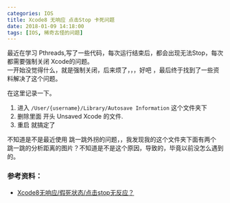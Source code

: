 ```yaml
---
categories: IOS
title: Xcode8 无响应 点击Stop 卡死问题
date: 2018-01-09 14:18:00
tags: [IOS, 稀奇古怪的问题]
---
```


最近在学习 Pthreads,写了一些代码，每次运行结束后，都会出现无法Stop，每次都需要强制关闭 Xcode的问题。    
一开始没觉得什么，就是强制关闭，后来烦了，，，好吧 ，最后终于找到了一些资料解决了这个问题。

在这里记录一下。

<!--more-->

1. 进入 `/User/{username}/Library/Autosave Information` 这个文件夹下
2. 删除里面 开头 Unsaved Xcode 的文件.
3. 重启 就搞定了

不知道是不是最近使用 跳一跳外拐的问题，，我发现我的这个文件夹下面有两个 跳一跳的分析距离的图片？不知道是不是这个原因，导致的，毕竟以前没怎么遇到的。


### 参考资料：
* [Xcode8无响应/假死状态/点击stop无反应？](http://blog.csdn.net/NB_Token/article/details/52884323)
